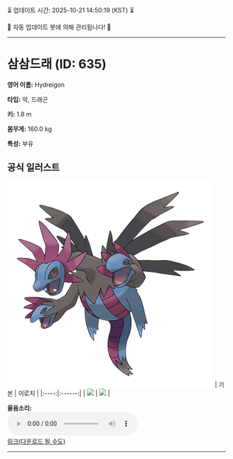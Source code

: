 
⏳ 업데이트 시간: 2025-10-21 14:50:19 (KST) ⏳

🤖 자동 업데이트 봇에 의해 관리됩니다! 🤖

---

# 삼삼드래 (ID: 635)
**영어 이름:** Hydreigon

**타입:** 악, 드래곤

**키:** 1.8 m

**몸무게:** 160.0 kg

**특성:** 부유

## 공식 일러스트
![](https://raw.githubusercontent.com/PokeAPI/sprites/master/sprites/pokemon/other/official-artwork/635.png)
| 기본 | 이로치 |
|:----:|:------:|
| <img src="http://play.pokemonshowdown.com/sprites/ani/hydreigon.gif" width="200"> | <img src="http://play.pokemonshowdown.com/sprites/ani-shiny/hydreigon.gif" width="200"> |

**울음소리:**<br><audio controls src="https://raw.githubusercontent.com/PokeAPI/cries/main/cries/pokemon/latest/635.ogg"></audio><br> [링크(다운로드 될 수도)](https://raw.githubusercontent.com/PokeAPI/cries/main/cries/pokemon/latest/635.ogg)


---
